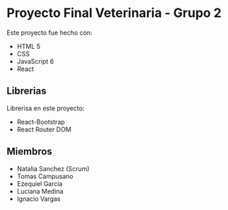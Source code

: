 # Proyecto Final Veterinaria - Grupo 2

Este proyecto fue hecho con:

- HTML 5
- CSS
- JavaScript 6
- React

## Librerias

Librerisa en este proyecto:

- React-Bootstrap
- React Router DOM


## Miembros

- Natalia Sanchez (Scrum)
- Tomas Campusano
- Ezequiel Garcia
- Luciana Medina
- Ignacio Vargas